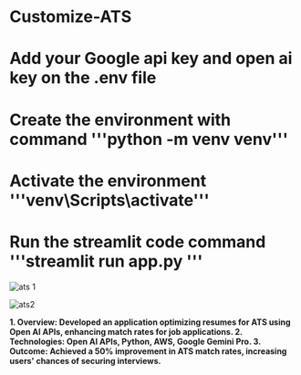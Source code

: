 # Customize-ATS

# Add your Google api key and open ai key on the .env file 
# Create the environment  with command '''python -m venv venv'''
# Activate the environment  '''venv\Scripts\activate'''
# Run the streamlit code command  '''streamlit run app.py '''


![ats 1](https://github.com/pijush2022/Customize-ATS/assets/104580397/26187504-6b4c-4f9b-b7ab-a94abc3e3644)



![ats2](https://github.com/pijush2022/Customize-ATS/assets/104580397/24d76666-0631-442b-a3e1-9a7449b142cb)



**1.	Overview: Developed an application optimizing resumes for ATS using Open AI APIs, enhancing match rates for job applications.
2.	Technologies: Open AI APIs, Python, AWS, Google Gemini Pro.
3.	Outcome: Achieved a 50% improvement in ATS match rates, increasing users' chances of securing interviews.**
